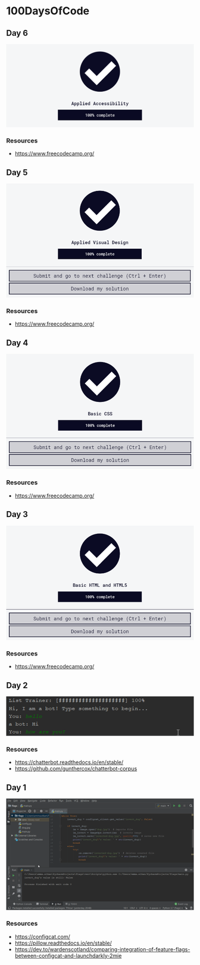 # 100DaysOfCode

## Day 6

<img src="https://github.com/EmElkan/100DaysOfCode/blob/master/images/day6.PNG" alt="Image of free code camp completed stage" width="650">

### Resources

- https://www.freecodecamp.org/


## Day 5

<img src="https://github.com/EmElkan/100DaysOfCode/blob/master/images/day5.PNG" alt="Image of free code camp completed stage" width="650">

### Resources

- https://www.freecodecamp.org/


## Day 4

<img src="https://github.com/EmElkan/100DaysOfCode/blob/master/images/day4.PNG" alt="Image of free code camp completed stage" width="650">

### Resources

- https://www.freecodecamp.org/

## Day 3

<img src="https://github.com/EmElkan/100DaysOfCode/blob/master/images/day3.PNG" alt="Image of free code camp completed stage" width="650">

### Resources

- https://www.freecodecamp.org/

## Day 2

<img src="https://github.com/EmElkan/100DaysOfCode/blob/master/images/chat-bot.gif" alt="Gif of terminal">

### Resources

- https://chatterbot.readthedocs.io/en/stable/
- https://github.com/gunthercox/chatterbot-corpus

## Day 1

<img src="https://github.com/EmElkan/100DaysOfCode/blob/master/images/pil-flag.gif" alt="Gif of pycharm and catconfig">

### Resources

- https://configcat.com/
- https://pillow.readthedocs.io/en/stable/
- https://dev.to/wardenscotland/comparing-integration-of-feature-flags-between-configcat-and-launchdarkly-2mie

